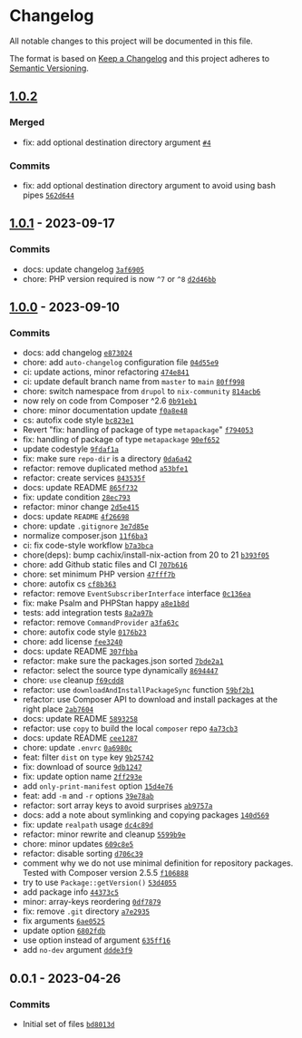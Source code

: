 # Changelog

All notable changes to this project will be documented in this file.

The format is based on [Keep a Changelog](https://keepachangelog.com/en/1.0.0/)
and this project adheres to [Semantic Versioning](https://semver.org/spec/v2.0.0.html).

## [1.0.2](https://github.com/nix-community/composer-local-repo-plugin/compare/1.0.1...1.0.2)

### Merged

- fix: add optional destination directory argument [`#4`](https://github.com/nix-community/composer-local-repo-plugin/pull/4)

### Commits

- fix: add optional destination directory argument to avoid using bash pipes [`562d644`](https://github.com/nix-community/composer-local-repo-plugin/commit/562d6441f9180c1db266e006bedb3d65bdd88034)

## [1.0.1](https://github.com/nix-community/composer-local-repo-plugin/compare/1.0.0...1.0.1) - 2023-09-17

### Commits

- docs: update changelog [`3af6905`](https://github.com/nix-community/composer-local-repo-plugin/commit/3af6905fba6e75df17611a467a7c4d7decf5a385)
- chore: PHP version required is now `^7` or `^8` [`d2d46bb`](https://github.com/nix-community/composer-local-repo-plugin/commit/d2d46bb56e0978429d5555fd9c7d78fcfbfab15c)

## [1.0.0](https://github.com/nix-community/composer-local-repo-plugin/compare/0.0.1...1.0.0) - 2023-09-10

### Commits

- docs: add changelog [`e873024`](https://github.com/nix-community/composer-local-repo-plugin/commit/e873024da70a57fa390308e3f685db9169076018)
- chore: add `auto-changelog` configuration file [`04d55e9`](https://github.com/nix-community/composer-local-repo-plugin/commit/04d55e946ba6cd9bb6bdae6e7e06fcba541aef9f)
- ci: update actions, minor refactoring [`474e841`](https://github.com/nix-community/composer-local-repo-plugin/commit/474e841216d6c523c9f80b52fd67280b474b1ac7)
- ci: update default branch name from `master` to `main` [`80ff998`](https://github.com/nix-community/composer-local-repo-plugin/commit/80ff998bd5fbe3b6fb843dc41233ea464eb57e22)
- chore: switch  namespace from `drupol` to `nix-community` [`814acb6`](https://github.com/nix-community/composer-local-repo-plugin/commit/814acb6470c5863717e1aca97372e65e64efab2b)
- now rely on code from Composer ^2.6 [`0b91eb1`](https://github.com/nix-community/composer-local-repo-plugin/commit/0b91eb1e6aad11a9845455722fe6a10a78c80545)
- chore: minor documentation update [`f0a8e48`](https://github.com/nix-community/composer-local-repo-plugin/commit/f0a8e48ce25c1c746f868dbe5d1e9c138cff47b9)
- cs: autofix code style [`bc823e1`](https://github.com/nix-community/composer-local-repo-plugin/commit/bc823e11252d93ef9b2a32ff68fb17d3e78b9a66)
- Revert "fix: handling of package of type `metapackage`" [`f794053`](https://github.com/nix-community/composer-local-repo-plugin/commit/f794053e51f65bbbb56325fefd57cf0c7441c9cf)
- fix: handling of package of type `metapackage` [`90ef652`](https://github.com/nix-community/composer-local-repo-plugin/commit/90ef652143da9adbc660e746b33adb18696f7e44)
- update codestyle [`9fdaf1a`](https://github.com/nix-community/composer-local-repo-plugin/commit/9fdaf1afd0a7692db8f2c144bb81f97426e97c7a)
- fix: make sure `repo-dir` is a directory [`0da6a42`](https://github.com/nix-community/composer-local-repo-plugin/commit/0da6a4279ba811047b086bb719cd1d743ef582e1)
- refactor: remove duplicated method [`a53bfe1`](https://github.com/nix-community/composer-local-repo-plugin/commit/a53bfe1f439b1fc1c84273c192896b74e3bbd92f)
- refactor: create services [`843535f`](https://github.com/nix-community/composer-local-repo-plugin/commit/843535f9391a3ab753ebe27309cb36717b2c03b9)
- docs: update README [`865f732`](https://github.com/nix-community/composer-local-repo-plugin/commit/865f7321ab6805e67df9ad53f8fd76c737da5382)
- fix: update condition [`28ec793`](https://github.com/nix-community/composer-local-repo-plugin/commit/28ec79317d6d72ae92e6a9a965038b465767e92f)
- refactor: minor change [`2d5e415`](https://github.com/nix-community/composer-local-repo-plugin/commit/2d5e4155c56331e392e03f66dd97575965ee867f)
- docs: update `README` [`4f26698`](https://github.com/nix-community/composer-local-repo-plugin/commit/4f266989746846583c18983a0cbb77aec0a269dd)
- chore: update `.gitignore` [`3e7d85e`](https://github.com/nix-community/composer-local-repo-plugin/commit/3e7d85e5d93e90cd2199937a078441e9611d8cdb)
- normalize composer.json [`11f6ba3`](https://github.com/nix-community/composer-local-repo-plugin/commit/11f6ba3fe5aa748a2da5e39bc7bdedc280f5d6f4)
- ci: fix code-style workflow [`b7a3bca`](https://github.com/nix-community/composer-local-repo-plugin/commit/b7a3bca1815b6f23a0762dfa8f0f4d7e803f2013)
- chore(deps): bump cachix/install-nix-action from 20 to 21 [`b393f05`](https://github.com/nix-community/composer-local-repo-plugin/commit/b393f05c79e4ef37676a8079daf52a4b080ada8e)
- chore: add Github static files and CI [`707b616`](https://github.com/nix-community/composer-local-repo-plugin/commit/707b616f909a0bb6db959b7a9c06bbb0be49f56b)
- chore: set minimum PHP version [`47fff7b`](https://github.com/nix-community/composer-local-repo-plugin/commit/47fff7b99929b92988c2e6f06ef86f225063fc43)
- chore: autofix cs [`cf8b363`](https://github.com/nix-community/composer-local-repo-plugin/commit/cf8b363f570a50b705017ef4e64ad3208359d01b)
- refactor: remove `EventSubscriberInterface` interface [`0c136ea`](https://github.com/nix-community/composer-local-repo-plugin/commit/0c136eae2c0cbc77ef0584f9c28d1a690986a55b)
- fix: make Psalm and PHPStan happy [`a8e1b8d`](https://github.com/nix-community/composer-local-repo-plugin/commit/a8e1b8d8e7297be1e6ef9a08e9b5939cb6d766bf)
- tests: add integration tests [`8a2a97b`](https://github.com/nix-community/composer-local-repo-plugin/commit/8a2a97be7ee68af389dc9e2a8aaa46659d19b845)
- refactor: remove `CommandProvider` [`a3fa63c`](https://github.com/nix-community/composer-local-repo-plugin/commit/a3fa63c78dc46d0173d7bd667ace678df17fd7ac)
- chore: autofix code style [`0176b23`](https://github.com/nix-community/composer-local-repo-plugin/commit/0176b238a7b5c3707f1c565a37bef1bbeed242fc)
- chore: add license [`fee3240`](https://github.com/nix-community/composer-local-repo-plugin/commit/fee3240c694613d108558f3c7377174d3cda9744)
- docs: update README [`307fbba`](https://github.com/nix-community/composer-local-repo-plugin/commit/307fbba57d644c28950384b5899551522bd7539e)
- refactor: make sure the packages.json sorted [`7bde2a1`](https://github.com/nix-community/composer-local-repo-plugin/commit/7bde2a1aeaa0c16781ba27efb806989369a90c2d)
- refactor: select the source type dynamically [`8694447`](https://github.com/nix-community/composer-local-repo-plugin/commit/8694447e944175f1cdb823ddb0f4f63f20cb9b1d)
- chore: `use` cleanup [`f69cdd8`](https://github.com/nix-community/composer-local-repo-plugin/commit/f69cdd89c44b44895659380faf3e2f8c976d60f4)
- refactor: use `downloadAndInstallPackageSync` function [`59bf2b1`](https://github.com/nix-community/composer-local-repo-plugin/commit/59bf2b1a746d876cb5726fe79aa9ba0cc3197f5a)
- refactor: use Composer API to download and install packages at the right place [`2ab7604`](https://github.com/nix-community/composer-local-repo-plugin/commit/2ab7604ac3b316010b7f847dbc72dc5670f7f623)
- docs: update README [`5893258`](https://github.com/nix-community/composer-local-repo-plugin/commit/5893258f4407c9b2315396a2f3cbb0babf65021a)
- refactor: use `copy` to build the local `composer` repo [`4a73cb3`](https://github.com/nix-community/composer-local-repo-plugin/commit/4a73cb34d438b7921fea64677f734b3f2cba167e)
- docs: update README [`cee1287`](https://github.com/nix-community/composer-local-repo-plugin/commit/cee128786ad09441a00903a82a8fcd66868275ef)
- chore: update `.envrc` [`0a6980c`](https://github.com/nix-community/composer-local-repo-plugin/commit/0a6980c9a35b2b4af79852340768e0124f1e0ed7)
- feat: filter `dist` on `type` key [`9b25742`](https://github.com/nix-community/composer-local-repo-plugin/commit/9b25742c3840baffef3622ba78a28f7c9641e6fd)
- fix: download of source [`9db1247`](https://github.com/nix-community/composer-local-repo-plugin/commit/9db1247612ceec5ec4dfbccb72e3c84a98079ef4)
- fix: update option name [`2ff293e`](https://github.com/nix-community/composer-local-repo-plugin/commit/2ff293e9db716d315c891aeb287de7bc1ddabb98)
- add `only-print-manifest` option [`15d4e76`](https://github.com/nix-community/composer-local-repo-plugin/commit/15d4e76c6e211f4f3dca5c109edc335f1bd1568c)
- feat: add `-m` and `-r` options [`39e78ab`](https://github.com/nix-community/composer-local-repo-plugin/commit/39e78ab18a0f25b0be3f17fe8238a1cc5c240ed9)
- refactor: sort array keys to avoid surprises [`ab9757a`](https://github.com/nix-community/composer-local-repo-plugin/commit/ab9757aec56a9fa2a5a2895eb0fe3bc78837ed49)
- docs: add a note about symlinking and copying packages [`140d569`](https://github.com/nix-community/composer-local-repo-plugin/commit/140d56979dd3962dcfcdbab240a66f2ccfca9d42)
- fix: update `realpath` usage [`dc4c89d`](https://github.com/nix-community/composer-local-repo-plugin/commit/dc4c89dd068bf0fc87069f45175131367dac5a33)
- refactor: minor rewrite and cleanup [`5599b9e`](https://github.com/nix-community/composer-local-repo-plugin/commit/5599b9ebb715779a99fc878d4571121f0dceec8c)
- chore: minor updates [`609c8e5`](https://github.com/nix-community/composer-local-repo-plugin/commit/609c8e57ca34b22683790c20c8782df70db08e0a)
- refactor: disable sorting [`d706c39`](https://github.com/nix-community/composer-local-repo-plugin/commit/d706c39d9eca58c42a830f3ea7688e51827f2d33)
- comment why we do not use minimal definition for repository packages. Tested with Composer version 2.5.5 [`f106888`](https://github.com/nix-community/composer-local-repo-plugin/commit/f106888d666f18f86794aa658919d31dceafe439)
- try to use `Package::getVersion()` [`53d4055`](https://github.com/nix-community/composer-local-repo-plugin/commit/53d40555d92c05a73a0a5d3267cbb13b637ec0ed)
- add package info [`44373c5`](https://github.com/nix-community/composer-local-repo-plugin/commit/44373c56bdc255660acfe1f647daa6a88a693bae)
- minor: array-keys reordering [`0df7879`](https://github.com/nix-community/composer-local-repo-plugin/commit/0df7879a11cb56aaefae4c9f3042e6ab3589685d)
- fix: remove `.git` directory [`a7e2935`](https://github.com/nix-community/composer-local-repo-plugin/commit/a7e2935aabffaba5ba4419dcf24577d4309425f2)
- fix arguments [`6ae0525`](https://github.com/nix-community/composer-local-repo-plugin/commit/6ae0525c6a06e3362247dc92637a6a7adb7286b2)
- update option [`6802fdb`](https://github.com/nix-community/composer-local-repo-plugin/commit/6802fdbb87ae3c5c8e84c24b3396dcc4760e2dfb)
- use option instead of argument [`635ff16`](https://github.com/nix-community/composer-local-repo-plugin/commit/635ff16ea906a96ab77977a3877e1c9adc8b3db0)
- add `no-dev` argument [`ddde3f9`](https://github.com/nix-community/composer-local-repo-plugin/commit/ddde3f90db5c195ff48f748bd7d358c27b8ac2c4)

## 0.0.1 - 2023-04-26

### Commits

- Initial set of files [`bd8013d`](https://github.com/nix-community/composer-local-repo-plugin/commit/bd8013d2d479af06963800d4e5d2546649c3fdac)
